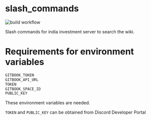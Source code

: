 # slash_commands
![build workflow](https://github.com/indiainvestments/slash_commands/actions/workflows/deno-lint-tests.yml/badge.svg)  

Slash commands for india investment server to search the wiki. 

# Requirements for environment variables

```bash
GITBOOK_TOKEN
GITBOOK_API_URL
TOKEN
GITBOOK_SPACE_ID
PUBLIC_KEY
```

These environment variables are needed.

`TOKEN` and `PUBLIC_KEY` can be obtained from Discord Developer Portal

